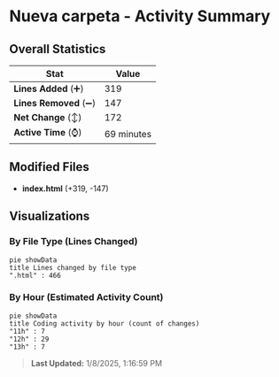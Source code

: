 # Nueva carpeta - Activity Summary 

## Overall Statistics

| Stat                   | Value                                                             |
| ---------------------- | ----------------------------------------------------------------- |
| **Lines Added** (➕)   | 319                                          |
| **Lines Removed** (➖) | 147                                        |
| **Net Change** (↕)    | 172                |
| **Active Time** (⌚)   | 69 minutes |


## Modified Files
- **index.html** (+319, -147)

## Visualizations

### By File Type (Lines Changed)

```mermaid
pie showData
title Lines changed by file type
".html" : 466
```

### By Hour (Estimated Activity Count)

```mermaid
pie showData
title Coding activity by hour (count of changes)
"11h" : 7
"12h" : 29
"13h" : 7
```


> **Last Updated:** 1/8/2025, 1:16:59 PM